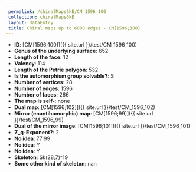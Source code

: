 ```yaml
--- 
 permalink: /chiralMaps6kE/CM_1596_100 
 collection: chiralMaps6kE
 layout: dataEntry
 title: Chiral maps up to 6000 edges - CM[1596;100]
---
```


- **ID**: [CM[1596;100]]({{ site.url }}/test/CM_1596_100)
- **Genus of the underlying surface**: 652
- **Length of the face**: 12
- **Valency**: 114
- **Length of the Petrie polygon**: 532
- **Is the automorphism group solvable?**: S
- **Number of vertices**: 28
- **Number of edges**: 1596
- **Number of faces**: 266
- **The map is self-**: none
- **Dual map**: [CM[1596;102]]({{ site.url }}/test/CM_1596_102)
- **Mirror (enantihomorphic) map**: [CM[1596;99]]({{ site.url }}/test/CM_1596_99)
- **Dual of the mirror image**: [CM[1596;101]]({{ site.url }}/test/CM_1596_101)
- **Z_q-Exponent?**: 2
- **No idea**:  77:99
- **No idea**: Y
- **No idea**: Y
- **Skeleton**: Sk(28;7)^19
- **Some other kind of skeleton**: nan
